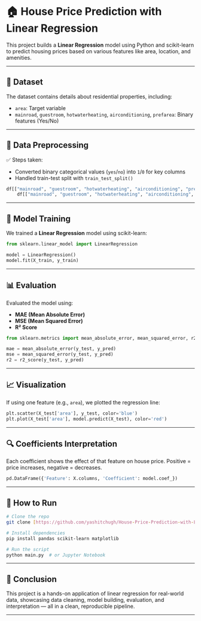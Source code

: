 # 🏠 House Price Prediction with Linear Regression

This project builds a **Linear Regression** model using Python and scikit-learn to predict housing prices based on various features like area, location, and amenities.

---

## 📁 Dataset

The dataset contains details about residential properties, including:

- `area`: Target variable 
- `mainroad`, `guestroom`, `hotwaterheating`, `airconditioning`, `prefarea`: Binary features (Yes/No)

---

## 🧹 Data Preprocessing

✅ Steps taken:

- Converted binary categorical values (`yes`/`no`) into `1`/`0` for key columns  
- Handled train-test split with `train_test_split()`

```python
df[["mainroad", "guestroom", "hotwaterheating", "airconditioning", "prefarea"]] = \
    df[["mainroad", "guestroom", "hotwaterheating", "airconditioning", "prefarea"]].replace({'yes': 1, 'no': 0})
````

---

## 🤖 Model Training

We trained a **Linear Regression** model using scikit-learn:

```python
from sklearn.linear_model import LinearRegression

model = LinearRegression()
model.fit(X_train, y_train)
```

---

## 📊 Evaluation

Evaluated the model using:

* **MAE (Mean Absolute Error)**
* **MSE (Mean Squared Error)**
* **R² Score**

```python
from sklearn.metrics import mean_absolute_error, mean_squared_error, r2_score

mae = mean_absolute_error(y_test, y_pred)
mse = mean_squared_error(y_test, y_pred)
r2 = r2_score(y_test, y_pred)
```

---

## 📈 Visualization

If using one feature (e.g., `area`), we plotted the regression line:

```python
plt.scatter(X_test['area'], y_test, color='blue')
plt.plot(X_test['area'], model.predict(X_test), color='red')
```

---

## 🔍 Coefficients Interpretation

Each coefficient shows the effect of that feature on house price. Positive = price increases, negative = decreases.

```python
pd.DataFrame({'Feature': X.columns, 'Coefficient': model.coef_})
```

---

## 🚀 How to Run

```bash
# Clone the repo
git clone [https://github.com/yashitchugh/House-Price-Prediction-with-Linear-Regression]

# Install dependencies
pip install pandas scikit-learn matplotlib

# Run the script
python main.py  # or Jupyter Notebook
```

---

## 📌 Conclusion

This project is a hands-on application of linear regression for real-world data, showcasing data cleaning, model building, evaluation, and interpretation — all in a clean, reproducible pipeline.

---
